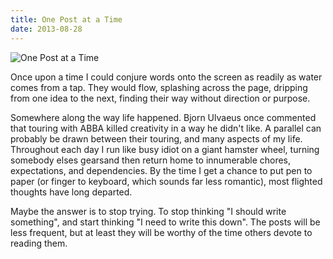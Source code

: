 ```yaml
---
title: One Post at a Time
date: 2013-08-28
---
```


![One Post at a Time](https://source.unsplash.com/vP3pnOoCiYE/1600x900)

Once upon a time I could conjure words onto the screen as readily as water comes from a tap. They would flow, splashing across the page, dripping from one idea to the next, finding their way without direction or purpose.

Somewhere along the way life happened. Bjorn Ulvaeus once commented that touring with ABBA killed creativity in a way he didn't like. A parallel can probably be drawn between their touring, and many aspects of my life. Throughout each day I run like busy idiot on a giant hamster wheel, turning somebody elses gearsand then return home to innumerable chores, expectations, and dependencies. By the time I get a chance to put pen to paper (or finger to keyboard, which sounds far less romantic), most flighted thoughts have long departed.

Maybe the answer is to stop trying. To stop thinking "I should write something", and start thinking "I need to write this down". The posts will be less frequent, but at least they will be worthy of the time others devote to reading them.